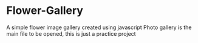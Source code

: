 # Flower-Gallery
A simple flower image gallery created using javascript
Photo gallery is the main file to be opened, this is just a practice project
